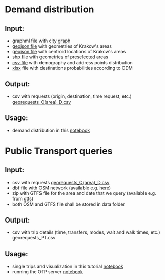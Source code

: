 # Demand distribution
## Input:
* graphml file with [city graph](https://github.com/OlhaShulikaUJ/SUM_project/blob/main/PT/Krakow.graphml)
* [geojson file](https://github.com/OlhaShulikaUJ/SUM_project/blob/main/PT/krk.geojson) with geometries of Krakow's areas
* [geojson file](https://github.com/OlhaShulikaUJ/SUM_project/blob/main/PT/krk_centroid.geojson) with centroid locations of Krakow's areas
* [shp file](https://github.com/OlhaShulikaUJ/SUM_project/blob/main/PT/Obszary_SUM.shp) with geometries of preselected areas
* [csv file](https://github.com/OlhaShulikaUJ/SUM_project/blob/main/PT/demografia_KRK.csv) with demography and address points distribution 
* [xlsx](https://github.com/OlhaShulikaUJ/SUM_project/blob/main/PT/Krakow_model_OD_matrices.xlsx) file with destinations probabilities according to ODM

## Output:
* csv with requests (origin, destination, time request, etc.) [georequests_O(area)_D.csv](https://github.com/OlhaShulikaUJ/SUM_project/tree/main/PT/georequests)

## Usage:
* demand distribution in this [notebook](https://github.com/OlhaShulikaUJ/SUM_project/blob/main/PT/demand_distribution.ipynb)

# Public Transport queries
## Input:
* csv  with requests [georequests_O(area)_D.csv](https://github.com/OlhaShulikaUJ/SUM_project/tree/main/PT/georequests)
* dbf file with OSM network (available e.g. [here](https://www.interline.io/osm/extracts/))
* zip with GTFS file for the area and date that we query (available e.g. from [gtfs](https://gtfs.ztp.krakow.pl/))
* both OSM and GTFS file shall be stored in data folder

## Output:
* csv with trip details (time, transfers, modes, wait and walk times, etc.) georequests_PT.csv

## Usage:
* single trips and visualization in this tutorial [notebook](https://github.com/OlhaShulikaUJ/SUM_project/blob/main/PT/tutorial-KRK.ipynb)
* running the OTP server [notebook](https://github.com/OlhaShulikaUJ/SUM_project/blob/main/PT/run%20OTP%20server-KRK.ipynb)

